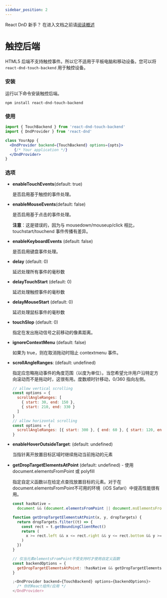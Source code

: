 ```yaml
---
sidebar_position: 2
---
```

React DnD 新手？  在进入文档之前请[阅读概述](../quick-start/overview)

# 触控后端

HTML5 后端不支持触控事件。所以它不适用于平板电脑和移动设备。您可以将 `react-dnd-touch-backend` 用于触控设备。

### 安装

运行以下命令安装触控后端。

```
npm install react-dnd-touch-backend
```

### 使用

```jsx
import { TouchBackend } from 'react-dnd-touch-backend'
import { DndProvider } from 'react-dnd'

class YourApp {
  <DndProvider backend={TouchBackend} options={opts}>
    {/* Your application */}
  </DndProvider>
}
```

### 选项

- **enableTouchEvents**(default: true)

  是否启用基于触控的事件处理。

- **enableMouseEvents**(default: false)

  是否启用基于点击的事件处理。

  **注意**：这是错误的，因为与 mousedown/mouseup/click 相比，touchstart/touchend 事件传播有差异。

- **enableKeyboardEvents** (default: false)

  是否启用键盘事件处理。

- **delay** (default: 0)

  延迟处理所有事件的毫秒数

- **delayTouchStart** (default: 0)

  延迟处理触控事件的毫秒数

- **delayMouseStart** (default: 0)

  延迟处理鼠标事件的毫秒数

- **touchSlop** (default: 0)

  指定在发出拖动信号之前移动的像素距离。

- **ignoreContextMenu** (default: false)

  如果为 true，则在取消拖动时阻止 contextmenu 事件。

- **scrollAngleRanges**: (default: undefined)

  指定应忽略拖动事件的角度范围（以度为单位）。当您希望允许用户沿特定方向滚动而不是拖动时，这很有用。度数顺时针移动，0/360 指向左侧。

  ```jsx
  // allow vertical scrolling
  const options = {
    scrollAngleRanges: [
      { start: 30, end: 150 },
      { start: 210, end: 330 }
    ]
  }
  // allow horizontal scrolling
  const options = {
    scrollAngleRanges: [{ start: 300 }, { end: 60 }, { start: 120, end: 240 }]
  }
  ```

- **enableHoverOutsideTarget**: (default: undefined)

  当指针离开放置目标区域时继续拖动当前拖动的元素

- **getDropTargetElementsAtPoint** (default: undefined) - 使用 document.elementsFromPoint 或 polyfill

  指定自定义函数以在给定点查找放置目标的元素。对于在 document.elementsFromPoint不可用的环境（iOS Safari）中提高性能很有用。

  ```jsx
  const hasNative =
    document && (document.elementsFromPoint || document.msElementsFromPoint)

  function getDropTargetElementsAtPoint(x, y, dropTargets) {
    return dropTargets.filter((t) => {
      const rect = t.getBoundingClientRect()
      return (
        x >= rect.left && x <= rect.right && y <= rect.bottom && y >= rect.top
      )
    })
  }

  // 仅当元素elementsFromPoint不受支持时才使用自定义函数
  const backendOptions = {
    getDropTargetElementsAtPoint: !hasNative && getDropTargetElementsAtPoint
  }

  ;<DndProvider backend={TouchBackend} options={backendOptions}>
    /* 你的React组件/应用 */
  </DndProvider>
  ```
